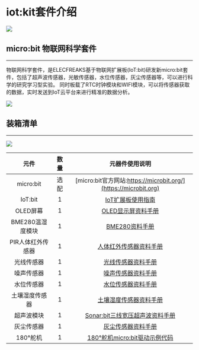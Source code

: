# iot:kit套件介绍

![](https://raw.githubusercontent.com/elecfreaks/learn-cn/master/microbitKit/iot_kit/images/iot_kit_03.jpg)

## micro:bit 物联网科学套件
---
物联网科学套件，是ELECFREAKS基于物联网扩展板(IoT:bit)研发新micro:bit套件，包括了超声波传感器，光敏传感器，水位传感器，灰尘传感器等，可以进行科学的研究学习型实验。
同时板载了RTC时钟模块和WIFI模块，可以将传感器获取的数据，实时发送到IoT云平台来进行精准的数据分析。

![](https://raw.githubusercontent.com/elecfreaks/learn-cn/master/microbitKit/iot_kit/images/iot_kit_04.jpg)

## 装箱清单 
---

![](https://raw.githubusercontent.com/elecfreaks/learn-cn/master/microbitKit/iot_kit/images/iot_kit_02.jpg)

|元件|数量|元器件使用说明|
|:-:|:-:|:-:|
|micro:bit| 选 配 |[micro:bit官方网站:https://microbit.org/](https://microbit.org)|
|IoT:bit|1|[IoT扩展板使用指南](http://www.elecfreaks.com/learn-cn/microbitKit/iot_kit/iot_bit.html)|
|OLED屏幕|1|[OLED显示屏资料手册](http://www.elecfreaks.com/learn-cn/microbitOctopus/output/octopus_ef03155.html)|
|BME280温湿度模块|1|[BME280资料手册](http://www.elecfreaks.com/learn-cn/microbitOctopus/sensor/octopus_ef04087.html)|
|PIR人体红外传感器|1|[人体红外传感器资料手册](http://www.elecfreaks.com/learn-cn/microbitOctopus/sensor/octopus_ef04055.html)|
|光线传感器|1|[光线传感器资料手册](http://www.elecfreaks.com/learn-cn/microbitOctopus/sensor/octopus_ef04032.html)|
|噪声传感器|1|[噪声传感器资料手册](http://www.elecfreaks.com/learn-cn/microbitOctopus/sensor/octopus_ef04081.html)|
|水位传感器|1|[水位传感器资料手册](http://www.elecfreaks.com/learn-cn/microbitOctopus/sensor/octopus_ef04094.html)|
|土壤湿度传感器|1|[土壤湿度传感器资料手册](http://www.elecfreaks.com/learn-cn/microbitOctopus/sensor/octopus_ef04027.html)|
|超声波模块|1|[Sonar:bit三线宽压超声波资料手册](http://www.elecfreaks.com/learn-cn/microbitOctopus/sensor/sonar_bit.html)|
|灰尘传感器|1|[灰尘传感器资料手册](http://www.elecfreaks.com/learn-cn/microbitOctopus/sensor/octopus_ef11083.html)|
|180°舵机|1|[180°舵机micro:bit驱动示例代码](https://makecode.microbit.org/_3R4bPr75P4jJ)|

